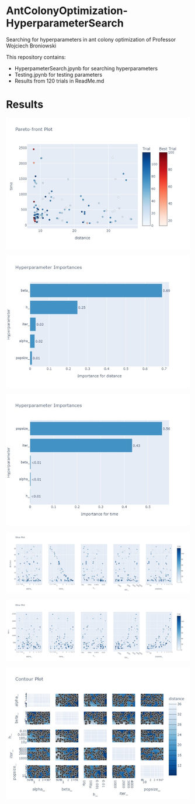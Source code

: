 # AntColonyOptimization-HyperparameterSearch
Searching for hyperparameters in ant colony optimization of Professor Wojciech Broniowski

This repository contains:
- HyperpameterSearch.jpynb for searching hyperparameters
- Testing.jpynb for testing parameters
- Results from 120 trials in ReadMe.md

# Results

![](/tools/2d-studyplot.jpg)

![](/tools/distance-hypimp.jpg)

![](/tools/time-hypimp.jpg)

![](/tools/distance-sliceplot.jpg)

![](/tools/time-sliceplot.jpg)

![](/tools/contour-distance.jpg)
